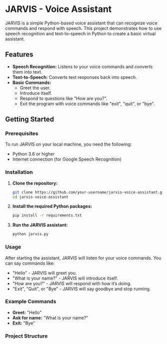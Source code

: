 # JARVIS - Voice Assistant

JARVIS is a simple Python-based voice assistant that can recognize voice commands and respond with speech. This project demonstrates how to use speech recognition and text-to-speech in Python to create a basic virtual assistant.

## Features

- **Speech Recognition:** Listens to your voice commands and converts them into text.
- **Text-to-Speech:** Converts text responses back into speech.
- **Basic Commands:** 
  - Greet the user.
  - Introduce itself.
  - Respond to questions like "How are you?".
  - Exit the program with voice commands like "exit", "quit", or "bye".

## Getting Started

### Prerequisites

To run JARVIS on your local machine, you need the following:

- Python 3.6 or higher
- Internet connection (for Google Speech Recognition)

### Installation

1. **Clone the repository:**
    ```bash
    git clone https://github.com/your-username/jarvis-voice-assistant.git
    cd jarvis-voice-assistant
    ```

2. **Install the required Python packages:**
    ```bash
    pip install -r requirements.txt
    ```

3. **Run the JARVIS assistant:**
    ```bash
    python jarvis.py
    ```

### Usage

After starting the assistant, JARVIS will listen for your voice commands. You can say commands like:

- "Hello" - JARVIS will greet you.
- "What is your name?" - JARVIS will introduce itself.
- "How are you?" - JARVIS will respond with how it’s doing.
- "Exit", "Quit", or "Bye" - JARVIS will say goodbye and stop running.

### Example Commands

- **Greet:** "Hello"
- **Ask for name:** "What is your name?"
- **Exit:** "Bye"

### Project Structure

